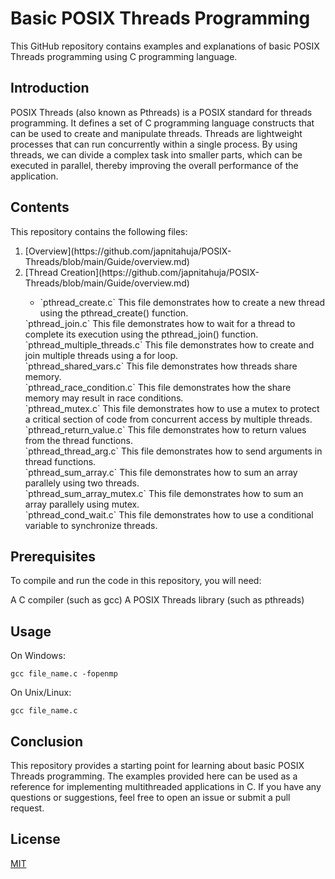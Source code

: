 # Basic POSIX Threads Programming

This GitHub repository contains examples and explanations of basic POSIX Threads programming using C programming language.

## Introduction

POSIX Threads (also known as Pthreads) is a POSIX standard for threads programming. It defines a set of C programming language constructs that can be used to create and manipulate threads. Threads are lightweight processes that can run concurrently within a single process. By using threads, we can divide a complex task into smaller parts, which can be executed in parallel, thereby improving the overall performance of the application.

## Contents

This repository contains the following files:

<ol>
<li> [Overview](https://github.com/japnitahuja/POSIX-Threads/blob/main/Guide/overview.md)</li>
<li> [Thread Creation](https://github.com/japnitahuja/POSIX-Threads/blob/main/Guide/overview.md)</li>
<ul>
<li>`pthread_create.c` This file demonstrates how to create a new thread using the pthread_create() function. </li>
</ul>
`pthread_join.c` This file demonstrates how to wait for a thread to complete its execution using the pthread_join() function. <br />
`pthread_multiple_threads.c` This file demonstrates how to create and join multiple threads using a for loop. <br />
`pthread_shared_vars.c` This file demonstrates how threads share memory. <br />
`pthread_race_condition.c` This file demonstrates how the share memory may result in race conditions. <br />
`pthread_mutex.c` This file demonstrates how to use a mutex to protect a critical section of code from concurrent access by multiple threads. <br />
`pthread_return_value.c` This file demonstrates how to return values from the thread functions. <br />
`pthread_thread_arg.c` This file demonstrates how to send arguments in thread functions. <br />
`pthread_sum_array.c` This file demonstrates how to sum an array parallely using two threads. <br />
`pthread_sum_array_mutex.c` This file demonstrates how to sum an array parallely using mutex. <br />
`pthread_cond_wait.c` This file demonstrates how to use a conditional variable to synchronize threads. <br />
</ol>

## Prerequisites

To compile and run the code in this repository, you will need:

A C compiler (such as gcc)
A POSIX Threads library (such as pthreads)

## Usage

On Windows:

```
gcc file_name.c -fopenmp
```

On Unix/Linux:

```
gcc file_name.c
```

## Conclusion

This repository provides a starting point for learning about basic POSIX Threads programming. The examples provided here can be used as a reference for implementing multithreaded applications in C. If you have any questions or suggestions, feel free to open an issue or submit a pull request.

## License

[MIT](https://choosealicense.com/licenses/mit/)
